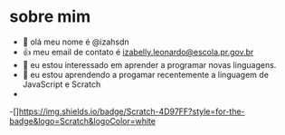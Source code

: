 # sobre mim
- 👋 olá meu nome é @izahsdn
- 👍 meu email de contato é izabelly.leonardo@escola.pr.gov.br 
- 👀 eu estou interessado em aprender a programar novas linguagens.
- 🌱 eu estou aprendendo a progamar recentemente a linguagem de JavaScript e Scratch
-
-[]https://img.shields.io/badge/Scratch-4D97FF?style=for-the-badge&logo=Scratch&logoColor=white
